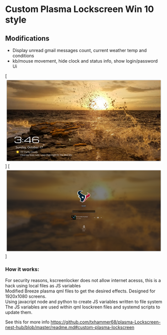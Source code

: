 # Custom Plasma Lockscreen Win 10 style

## Modifications
* Display unread gmail messages count, current weather temp and conditions
* kb/mouse movement, hide clock and status info, show login/password Ui


[![Plasma Lockscreen](Screenshot_20211017_154639.png)]
[![Plasma Lockscreen](Screenshot_20211017_154629.png)]

### How it works:
For security reasons, kscreenlocker does not allow internet acesss, 
this is a hack using local files as JS variables <br/>
Modified Breeze plasma qml files to get the desired effects. Designed for 1920x1080 screens. <br/>
Using javacript node and python to create JS variables written to file system <br/>
The JS variables are used within qml losckreen files and systemd scripts to update them. <br/>

See this for more info https://github.com/txhammer68/plasma-Lockscreen-nest-hub/blob/master/readme.md#custom-plasma-lockscreen

